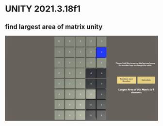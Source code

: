 # UNITY 2021.3.18f1
## find largest area of matrix unity

![alt text](https://github.com/iEmDevX/find-largest-area-of-matrix-unity/blob/main/preview.png?raw=true)